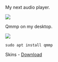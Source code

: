 My next audio player.

<img src="https://skandyns.github.io/img/qmmp.png"/>

Qmmp on my desktop.

<img src="https://skandyns.github.io/img/qmmp2.png"/>

```
sudo apt install qmmp
```
Skins - <a href="http://qmmp.ylsoftware.com/files/skins/qmmp-skins/" target="_blank">Download</a>
